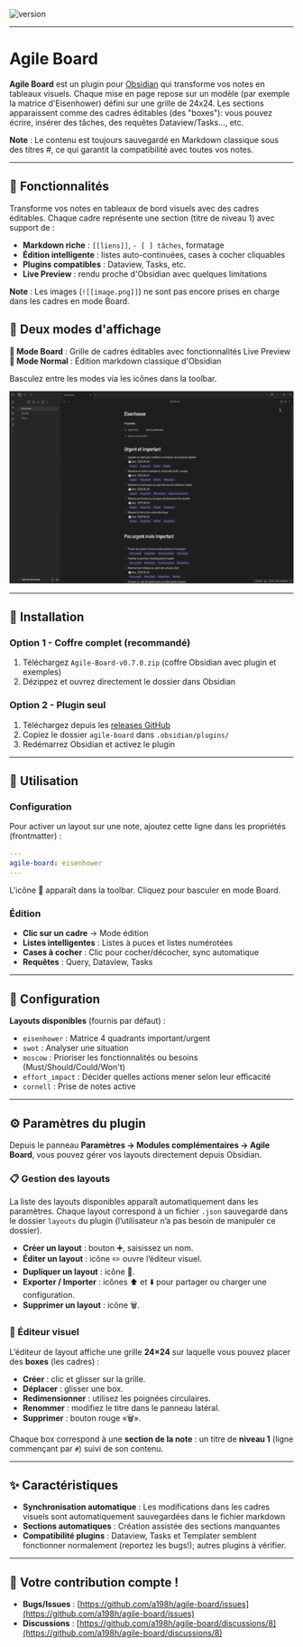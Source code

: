 ![version](https://img.shields.io/badge/version-0.7.0-blue)

***
# Agile Board

**Agile Board** est un plugin pour [Obsidian](https://obsidian.md) qui transforme vos notes en tableaux visuels.
Chaque mise en page repose sur un modèle (par exemple la matrice d'Eisenhower) défini sur une grille de 24x24. Les sections apparaissent comme des cadres éditables (des "boxes"): vous pouvez écrire, insérer des tâches, des requêtes Dataview/Tasks..., etc. 

**Note** : Le contenu est toujours sauvegardé en Markdown classique sous des titres #, ce qui garantit la compatibilité avec toutes vos notes.
***

## 🎯 Fonctionnalités

Transforme vos notes en tableaux de bord visuels avec des cadres éditables. Chaque cadre représente une section (titre de niveau 1) avec support de :

- **Markdown riche** : `[[liens]]`, `- [ ] tâches`, formatage
- **Édition intelligente** : listes auto-continuées, cases à cocher cliquables
- **Plugins compatibles** : Dataview, Tasks, etc.
- **Live Preview** : rendu proche d'Obsidian avec quelques limitations

**Note** : Les images (`![[image.png]]`) ne sont pas encore prises en charge dans les cadres en mode Board.

## 🔄 Deux modes d'affichage

**🏢 Mode Board** : Grille de cadres éditables avec fonctionnalités Live Preview   
**📄 Mode Normal** : Édition markdown classique d'Obsidian

Basculez entre les modes via les icônes dans la toolbar.

![Agile Board – Exemple Eisenhower](./agile-board-eisenhower.gif)
***

## 🚀 Installation

### Option 1 - Coffre complet (recommandé)
1. Téléchargez `Agile-Board-v0.7.0.zip` (coffre Obsidian avec plugin et exemples)
2. Dézippez et ouvrez directement le dossier dans Obsidian

### Option 2 - Plugin seul
1. Téléchargez depuis les [releases GitHub](https://github.com/a198h/agile-board/releases)
2. Copiez le dossier `agile-board` dans `.obsidian/plugins/`
3. Redémarrez Obsidian et activez le plugin

***

## 📝 Utilisation

### Configuration
Pour activer un layout sur une note, ajoutez cette ligne dans les propriétés (frontmatter) :

```yaml
---
agile-board: eisenhower
---
```

L'icône 🏢 apparaît dans la toolbar. Cliquez pour basculer en mode Board.

### Édition

* **Clic sur un cadre** → Mode édition
* **Listes intelligentes** : Listes à puces et listes numérotées
* **Cases à cocher** : Clic pour cocher/décocher, sync automatique
* **Requêtes** : Query, Dataview, Tasks

***

## 🔧 Configuration

**Layouts disponibles** (fournis par défaut) :

* `eisenhower` : Matrice 4 quadrants important/urgent
* `swot` : Analyser une situation
* `moscow` : Prioriser les fonctionnalités ou besoins (Must/Should/Could/Won't)
* `effort_impact` : Décider quelles actions mener selon leur efficacité
* `cornell` : Prise de notes active

***

## ⚙️ Paramètres du plugin

Depuis le panneau **Paramètres → Modules complémentaires → Agile Board**, vous pouvez gérer vos layouts directement depuis Obsidian.

### 📋 Gestion des layouts

La liste des layouts disponibles apparaît automatiquement dans les paramètres.
Chaque layout correspond à un fichier `.json` sauvegardé dans le dossier `layouts` du plugin (l’utilisateur n’a pas besoin de manipuler ce dossier).

* **Créer un layout** : bouton ➕, saisissez un nom.
* **Éditer un layout** : icône ✏️ ouvre l’éditeur visuel.
* **Dupliquer un layout** : icône 📑.
* **Exporter / Importer** : icônes ⬆️ et ⬇️ pour partager ou charger une configuration.
* **Supprimer un layout** : icône 🗑️.

### 🎨 Éditeur visuel

L’éditeur de layout affiche une grille **24×24** sur laquelle vous pouvez placer des **boxes** (les cadres) :

* **Créer** : clic et glisser sur la grille.
* **Déplacer** : glisser une box.
* **Redimensionner** : utilisez les poignées circulaires.
* **Renommer** : modifiez le titre dans le panneau latéral.
* **Supprimer** : bouton rouge «🗑️».

Chaque box correspond à une **section de la note** : un titre de **niveau 1** (ligne commençant par `#`) suivi de son contenu.

***

## ✨ Caractéristiques

* **Synchronisation automatique** : Les modifications dans les cadres visuels sont automatiquement sauvegardées dans le fichier markdown
* **Sections automatiques** : Création assistée des sections manquantes
* **Compatibilité plugins** : Dataview, Tasks et Templater semblent fonctionner normalement (reportez les bugs!); autres plugins à vérifier.

***

## 📂 Votre contribution compte !

* **Bugs/Issues** : [https://github.com/a198h/agile-board/issues](https://github.com/a198h/agile-board/issues)
* **Discussions** : [https://github.com/a198h/agile-board/discussions/8](https://github.com/a198h/agile-board/discussions/8)
